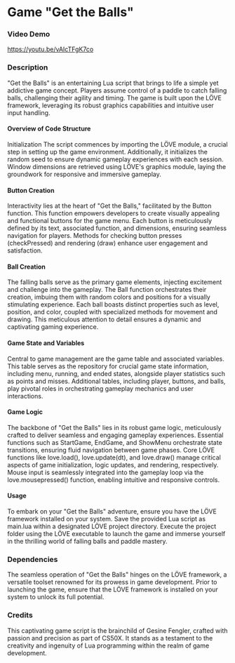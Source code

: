 # Game "Get the Balls"

### Video Demo
https://youtu.be/vAIcTFgK7co

### Description
"Get the Balls" is an entertaining Lua script that brings to life a simple yet addictive game concept. Players assume control of a paddle to catch falling balls, challenging their agility and timing. The game is built upon the LÖVE framework, leveraging its robust graphics capabilities and intuitive user input handling.

#### Overview of Code Structure
Initialization
The script commences by importing the LÖVE module, a crucial step in setting up the game environment. Additionally, it initializes the random seed to ensure dynamic gameplay experiences with each session. Window dimensions are retrieved using LÖVE's graphics module, laying the groundwork for responsive and immersive gameplay.

#### Button Creation
Interactivity lies at the heart of "Get the Balls," facilitated by the Button function. This function empowers developers to create visually appealing and functional buttons for the game menu. Each button is meticulously defined by its text, associated function, and dimensions, ensuring seamless navigation for players. Methods for checking button presses (checkPressed) and rendering (draw) enhance user engagement and satisfaction.

#### Ball Creation
The falling balls serve as the primary game elements, injecting excitement and challenge into the gameplay. The Ball function orchestrates their creation, imbuing them with random colors and positions for a visually stimulating experience. Each ball boasts distinct properties such as level, position, and color, coupled with specialized methods for movement and drawing. This meticulous attention to detail ensures a dynamic and captivating gaming experience.

#### Game State and Variables
Central to game management are the game table and associated variables. This table serves as the repository for crucial game state information, including menu, running, and ended states, alongside player statistics such as points and misses. Additional tables, including player, buttons, and balls, play pivotal roles in orchestrating gameplay mechanics and user interactions.

#### Game Logic
The backbone of "Get the Balls" lies in its robust game logic, meticulously crafted to deliver seamless and engaging gameplay experiences. Essential functions such as StartGame, EndGame, and ShowMenu orchestrate state transitions, ensuring fluid navigation between game phases. Core LÖVE functions like love.load(), love.update(dt), and love.draw() manage critical aspects of game initialization, logic updates, and rendering, respectively. Mouse input is seamlessly integrated into the gameplay loop via the love.mousepressed() function, enabling intuitive and responsive controls.

#### Usage
To embark on your "Get the Balls" adventure, ensure you have the LÖVE framework installed on your system. Save the provided Lua script as main.lua within a designated LÖVE project directory. Execute the project folder using the LÖVE executable to launch the game and immerse yourself in the thrilling world of falling balls and paddle mastery.

### Dependencies
The seamless operation of "Get the Balls" hinges on the LÖVE framework, a versatile toolset renowned for its prowess in game development. Prior to launching the game, ensure that the LÖVE framework is installed on your system to unlock its full potential.

### Credits
This captivating game script is the brainchild of Gesine Fengler, crafted with passion and precision as part of CS50X. It stands as a testament to the creativity and ingenuity of Lua programming within the realm of game development.
